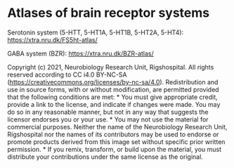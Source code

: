 # Atlases of brain receptor systems

Serotonin system (5-HTT, 5-HT1A, 5-HT1B, 5-HT2A, 5-HT4):
https://xtra.nru.dk/FS5ht-atlas/

GABA system (BZR):
https://xtra.nru.dk/BZR-atlas/

Copyright (c) 2021, Neurobiology Research Unit, Rigshospital. All rights reserved according to CC i4.0 BY-NC-SA (https://creativecommons.org/licenses/by-nc-sa/4.0). Redistribution and use in source forms, with or without modification, are permitted provided that the following conditions are met: * You must give appropriate credit, provide a link to the license, and indicate if changes were made. You may do so in any reasonable manner, but not in any way that suggests the licensor endorses you or your use. * You may not use the material for commercial purposes. Neither the name of the Neurobiology Research Unit, Rigshospital nor the names of its contributors may be used to endorse or promote products derived from this image set without specific prior written permission. * If you remix, transform, or build upon the material, you must distribute your contributions under the same license as the original.